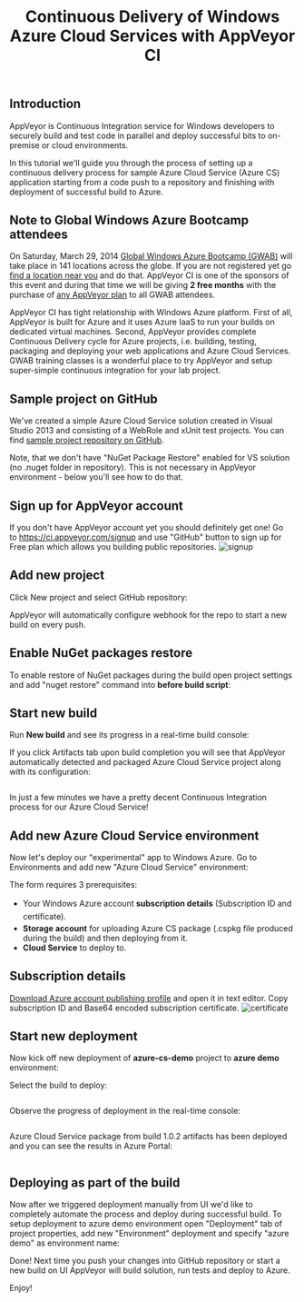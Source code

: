 ﻿---
layout: post
title: Continuous Delivery of Windows Azure Cloud Services with AppVeyor CI
---

<h2>Introduction</h2>
AppVeyor is Continuous Integration service for Windows developers to securely build and test code in parallel and deploy successful bits to on-premise or cloud environments.

In this tutorial we'll guide you through the process of setting up a continuous delivery process for sample Azure Cloud Service (Azure CS) application starting from a code push to a repository and finishing with deployment of successful build to Azure.
<h2>Note to Global Windows Azure Bootcamp attendees</h2>
On Saturday, March 29, 2014 <a href="http://global.windowsazurebootcamp.com/">Global Windows Azure Bootcamp (GWAB)</a> will take place in 141 locations across the globe. If you are not registered yet go <a href="http://global.windowsazurebootcamp.com/locations/">find a location near you</a> and do that. AppVeyor CI is one of the sponsors of this event and during that time we will be giving <strong>2 free months</strong> with the purchase of <a href="http://www.appveyor.com/pricing">any AppVeyor plan</a> to all GWAB attendees.

AppVeyor CI has tight relationship with Windows Azure platform. First of all, AppVeyor is built for Azure and it uses Azure IaaS to run your builds on dedicated virtual machines. Second, AppVeyor provides complete Continuous Delivery cycle for Azure projects, i.e. building, testing, packaging and deploying your web applications and Azure Cloud Services. GWAB training classes is a wonderful place to try AppVeyor and setup super-simple continuous integration for your lab project.
<h2>Sample project on GitHub</h2>
We've created a simple Azure Cloud Service solution created in Visual Studio 2013 and consisting of a WebRole and xUnit test projects. You can find <a href="https://github.com/FeodorFitsner/azure-cs-demo">sample project repository on GitHub</a>.

<img src="/site/_posts/images/azure-cs-ci/repository2.png" alt="" />

Note, that we don't have "NuGet Package Restore" enabled for VS solution (no .nuget folder in repository). This is not necessary in AppVeyor environment - below you'll see how to do that.
<h2>Sign up for AppVeyor account</h2>
If you don't have AppVeyor account yet you should definitely get one! Go to <a href="https://ci.appveyor.com/signup">https://ci.appveyor.com/signup</a> and use "GitHub" button to sign up for Free plan which allows you building public repositories.

<img  src="/site/_posts/images/azure-cs-ci/signup2.png" alt="signup" />
<h2>Add new project</h2>
Click New project and select GitHub repository:

<img src="/site/_posts/images/azure-cs-ci/new-project2.png" alt="" />

AppVeyor will automatically configure webhook for the repo to start a new build on every push.
<h2>Enable NuGet packages restore</h2>
To enable restore of NuGet packages during the build open project settings and add "nuget restore" command into <strong>before build script</strong>:

<img src="/site/_posts/images/azure-cs-ci/project-settings1.png" alt="" />
<h2>Start new build</h2>
Run <strong>New build</strong> and see its progress in a real-time build console:

<img src="/site/_posts/images/azure-cs-ci/build-console1.png" alt="" />

If you click Artifacts tab upon build completion you will see that AppVeyor automatically detected and packaged Azure Cloud Service project along with its configuration:

<img src="/site/_posts/images/azure-cs-ci/build-artifacts1.png" alt="" />

In just a few minutes we have a pretty decent Continuous Integration process for our Azure Cloud Service!
<h2>Add new Azure Cloud Service environment</h2>
Now let's deploy our "experimental" app to Windows Azure. Go to Environments and add new "Azure Cloud Service" environment:

<img src="/site/_posts/images/azure-cs-ci/azure-cs-settings1.png" alt="" />

The form requires 3 prerequisites:
<ul>
    <li><span style="font-style:inherit;line-height:1.625;">Your Windows Azure account </span><strong style="font-style:inherit;line-height:1.625;">subscription details</strong> (Subscription ID and certificate)<span style="font-style:inherit;line-height:1.625;">.</span></li>
    <li><strong>Storage account</strong> for uploading Azure CS package (.cspkg file produced during the build) and then deploying from it.</li>
    <li><strong>Cloud Service</strong> to deploy to.</li>
</ul>
<h2>Subscription details</h2>
<a href="https://manage.windowsazure.com/publishsettings/Index?client=vs&amp;SchemaVersion=1.0">Download Azure account publishing profile</a> and open it in text editor. Copy subscription ID and Base64 encoded subscription certificate.

<img src="/site/_posts/images/azure-cs-ci/certificate.png" alt="certificate" />
<h2>Start new deployment</h2>
Now kick off new deployment of <strong>azure-cs-demo</strong> project to <strong>azure demo</strong> environment:

<img src="/site/_posts/images/azure-cs-ci/new-deployment1.png" alt="" />

Select the build to deploy:

<img src="/site/_posts/images/azure-cs-ci/new-deployment-select-build1.png" alt="" />

Observe the progress of deployment in the real-time console:

<img src="/site/_posts/images/azure-cs-ci/azure-deployment-complete1.png" alt="" />

Azure Cloud Service package from build 1.0.2 artifacts has been deployed and you can see the results in Azure Portal:

<img src="/site/_posts/images/azure-cs-ci/azure-portal-deployment1.png" alt="" />
<h2>Deploying as part of the build</h2>
Now after we triggered deployment manually from UI we'd like to completely automate the process and deploy during successful build. To setup deployment to azure demo environment open "Deployment" tab of project properties, add new "Environment" deployment and specify "azure demo" as environment name:

<img src="/site/_posts/images/azure-cs-ci/project-deployment1.png" alt="" />

Done! Next time you push your changes into GitHub repository or start a new build on UI AppVeyor will build solution, run tests and deploy to Azure.

Enjoy!
